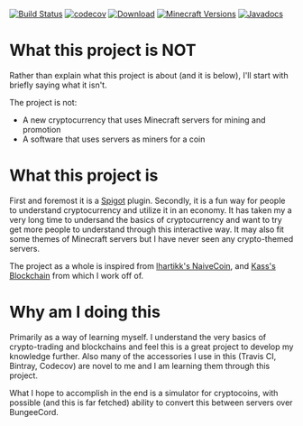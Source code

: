 [![Build Status](https://travis-ci.org/nikmanG/SteveCoin.svg?branch=master)](https://travis-ci.org/nikmanG/SteveCoin)
[![codecov](https://codecov.io/gh/nikmanG/SteveCoin/branch/master/graph/badge.svg)](https://codecov.io/gh/nikmanG/SteveCoin)
[![Download](https://api.bintray.com/packages/nikmang/nik-plugins/stevecoin/images/download.svg)](https://bintray.com/nikmang/nik-plugins/stevecoin/_latestVersion)
[![Minecraft Versions](https://img.shields.io/badge/Minecraft%20Versions-1.12.2-orange.svg)](https://minecraft.net)
[![Javadocs](https://img.shields.io/badge/Javadocs-0.0.2-orange.svg)](https://nikmang.github.io/SteveCoin/index.html)

# What this project is **NOT**
Rather than explain what this project is about (and it is below), I'll start with briefly saying what it isn't.

The project is not:
- A new cryptocurrency that uses Minecraft servers for mining and promotion
- A software that uses servers as miners for a coin

# What this project is
First and foremost it is a [Spigot](https://www.spigotmc.org/) plugin.
Secondly, it is a fun way for people to understand cryptocurrency and utilize it in an economy.
It has taken my a very long time to undersand the basics of cryptocurrency and want to try get more people
to understand through this interactive way. 
It may also fit some themes of Minecraft servers but I have never seen any crypto-themed servers.

The project as a whole is inspired from [lhartikk's NaiveCoin](https://lhartikk.github.io), and [Kass's Blockchain](https://medium.com/programmers-blockchain/create-simple-blockchain-java-tutorial-from-scratch-6eeed3cb03fa) from which I work off of.

# Why am I doing this
Primarily as a way of learning myself. I understand the very basics of crypto-trading and blockchains and feel this is a great
project to develop my knowledge further.
Also many of the accessories I use in this (Travis CI, Bintray, Codecov) are novel to me and I am learning them through this project.

What I hope to accomplish in the end is a simulator for cryptocoins, with possible (and this is far fetched) ability to convert this between servers over BungeeCord.

